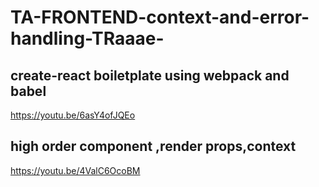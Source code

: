 # TA-FRONTEND-context-and-error-handling-TRaaae-

## create-react boiletplate using webpack and babel
https://youtu.be/6asY4ofJQEo

## high order component ,render props,context
https://youtu.be/4ValC6OcoBM
